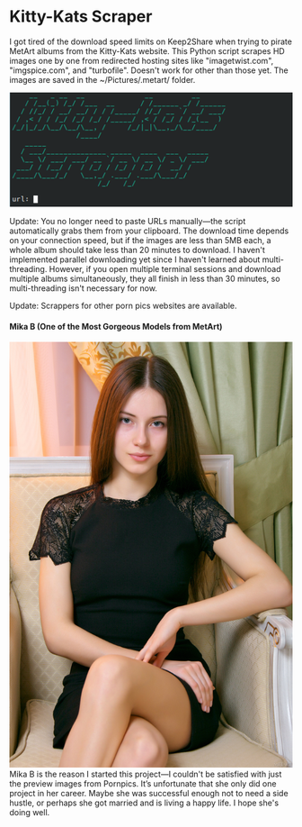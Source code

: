 # Kitty-Kats Scraper
I got tired of the download speed limits on Keep2Share when trying to pirate MetArt albums from the Kitty-Kats website. This Python script scrapes HD images one by one from redirected hosting sites like "imagetwist.com", "imgspice.com", and "turbofile". Doesn't work for other than those yet. The images are saved in the ~/Pictures/.metart/ folder.

![screenshot](resources/screenshot.png)

Update: You no longer need to paste URLs manually—the script automatically grabs them from your clipboard. The download time depends on your connection speed, but if the images are less than 5MB each, a whole album should take less than 20 minutes to download. I haven't implemented parallel downloading yet since I haven't learned about multi-threading. However, if you open multiple terminal sessions and download multiple albums simultaneously, they all finish in less than 30 minutes, so multi-threading isn't necessary for now.

Update: Scrappers for other porn pics websites are available.

#### Mika B (One of the Most Gorgeous Models from MetArt)
![Mika B](resources/MetArt_Presenting-Mika_Mika-B_high_0001.jpg)
Mika B is the reason I started this project—I couldn't be satisfied with just the preview images from Pornpics. It’s unfortunate that she only did one project in her career. Maybe she was successful enough not to need a side hustle, or perhaps she got married and is living a happy life. I hope she's doing well.
